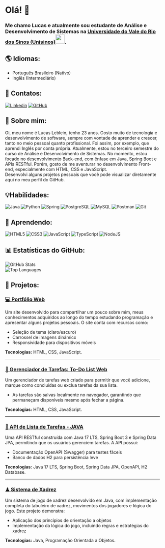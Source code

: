 # Olá! 👋

### Me chamo Lucas e atualmente sou estudante de  Análise e Desenvolvimento de Sistemas na [Universidade do Vale do Rio dos Sinos (Unisinos)](https://www.unisinos.br/)<img src="https://media3.giphy.com/media/v1.Y2lkPTc5MGI3NjExbnZuZDluaHJqanlwNXM4NGVtNnZ6ZnY5aDdvanVtdG1jMWNobmZ1bSZlcD12MV9pbnRlcm5hbF9naWZfYnlfaWQmY3Q9cw/VDdh2wgmzsXAc7FCd7/giphy.webp" width="30">.

## 🌎 Idiomas:
- Português Brasileiro (Nativo)
- Inglês (Intermediário)

## 🔗 Contatos:
[![Linkedin](https://img.shields.io/badge/LinkedIn-0077B5?style=for-the-badge&logo=linkedin&logoColor=white)](https://www.linkedin.com/in/lucas-leblein-9a4a98334)
[![GitHub](https://img.shields.io/badge/GitHub-100000?style=for-the-badge&logo=github&logoColor=white)](https://github.com/Lucas-LDev)

## 👤 Sobre mim:
Oi, meu nome é Lucas Leblein, tenho 23 anos. Gosto muito de tecnologia e desenvolvimento de software, sempre com vontade de aprender e crescer, tanto no meio pessoal quanto profissional. Foi assim, por exemplo,  que aprendi Inglês por conta própria. Atualmente, estou no terceiro semestre do curso de Análise e Desenvolvimento de Sistemas.
No momento, estou focado no desenvolvimento Back-end, com ênfase em Java, Spring Boot e APIs RESTful. Porém, gosto de me aventurar no desenvolvimento Front-end, especialmente com HTML, CSS e JavaScript.  
Desenvolvi alguns projetos pessoais que você pode visualizar diretamente aqui no meu perfil do GitHub.

## 💡Habilidades: 
![Java](https://img.shields.io/badge/java-%23ED8B00.svg?style=for-the-badge&logo=openjdk&logoColor=white)
![Python](https://img.shields.io/badge/python-3670A0?style=for-the-badge&logo=python&logoColor=ffdd54)
![Spring](https://img.shields.io/badge/spring-%236DB33F.svg?style=for-the-badge&logo=spring&logoColor=white) 
![PostgreSQL](https://img.shields.io/badge/PostgreSQL-000?style=for-the-badge&logo=postgresql)
![MySQL](https://img.shields.io/badge/MySQL-00000F?style=for-the-badge&logo=mysql&logoColor=white)
![Postman](https://img.shields.io/badge/Postman-FF6C37.svg?style=for-the-badge&logo=Postman&logoColor=white)
![Git](https://img.shields.io/badge/GIT-E44C30?style=for-the-badge&logo=git&logoColor=white)

## 📝 Aprendendo:
![HTML5](https://img.shields.io/badge/HTML5-E34F26?style=for-the-badge&logo=html5&logoColor=white)
![CSS3](https://img.shields.io/badge/CSS3-1572B6?style=for-the-badge&logo=css3&logoColor=white)
![JavaScript](https://img.shields.io/badge/JavaScript-F7DF1E?style=for-the-badge&logo=javascript&logoColor=black)
![TypeScript](https://img.shields.io/badge/TypeScript-007ACC?style=for-the-badge&logo=typescript&logoColor=white)
![NodeJS](https://img.shields.io/badge/node.js-6DA55F?style=for-the-badge&logo=node.js&logoColor=white)

## 📊 Estatísticas do GitHub:
![GitHub Stats](https://github-readme-stats.vercel.app/api?username=Lucas-LDev&hide_title=false&hide_rank=false&show_icons=true&include_all_commits=true&count_private=true&disable_animations=false&theme=radical&locale=en&hide_border=true&order=1)  
![Top Languages](https://github-readme-stats.vercel.app/api/top-langs?username=Lucas-LDev&locale=en&hide_title=false&layout=compact&card_width=320&langs_count=5&theme=radical&hide_border=true&order=2)

## 📂 Projetos:
### [💻 Portfólio Web](https://github.com/Lucas-LDev/Lucas-LDev.github.io)
Um site desenvolvido para compartilhar um pouco sobre mim, meus conhecimentos adquiridos ao longo do tempo estudando programação e apresentar alguns projetos pessoais. O site conta com recursos como:

- Seleção de tema (claro/escuro)
- Carrossel de imagens dinâmico
- Responsividade para dispositivos móveis

**Tecnologias:** HTML, CSS, JavaScript.

---

### [📝 Gerenciador de Tarefas: To-Do List Web](https://github.com/Lucas-LDev/to-do-list-web)
Um gerenciador de tarefas web criado para permitir que você adicione, marque como concluídas ou exclua tarefas da sua lista.

- As tarefas são salvas localmente no navegador, garantindo que permaneçam disponíveis mesmo após fechar a página.

**Tecnologias:** HTML, CSS, JavaScript.

---

### [📝 API de Lista de Tarefas - JAVA](https://github.com/Lucas-LDev/to-do-list-api)
Uma API RESTful construída com Java 17 LTS, Spring Boot 3 e Spring Data JPA, permitindo que os usuários gerenciem tarefas. A API possui:

- Documentação OpenAPI (Swagger) para testes fáceis
- Banco de dados H2 para persistência leve

**Tecnologias:** Java 17 LTS, Spring Boot, Spring Data JPA, OpenAPI, H2 Database.

---

### [♟ Sistema de Xadrez](https://github.com/Lucas-LDev/Chess-System)
Um sistema de jogo de xadrez desenvolvido em Java, com implementação completa do tabuleiro de xadrez, movimentos dos jogadores e lógica do jogo. Este projeto demonstra:

- Aplicação dos princípios de orientação a objetos
- Implementação da lógica do jogo, incluindo regras e estratégias do xadrez

**Tecnologias:** Java, Programação Orientada a Objetos.
